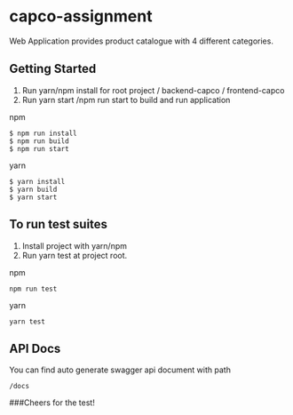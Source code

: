 # capco-assignment
Web Application provides product catalogue with 4 different categories.

## Getting Started
1. Run yarn/npm install for root project / backend-capco / frontend-capco
2. Run yarn start /npm run start to build and run application


npm
```
$ npm run install
$ npm run build
$ npm run start
```

yarn
```
$ yarn install
$ yarn build
$ yarn start
```



## To run test suites
1. Install project with yarn/npm
2. Run yarn test at project root.

npm
```
npm run test
```

yarn
```
yarn test
```


## API Docs
You can find auto generate swagger api document with path 
```
/docs
```

###Cheers for the test!

